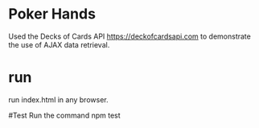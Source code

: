 # Poker Hands
Used the Decks of Cards API https://deckofcardsapi.com to demonstrate the use of AJAX data retrieval.

# run
 run index.html in any browser.
 
 #Test
 Run the command npm test
